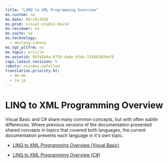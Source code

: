 ```yaml
---
title: "LINQ to XML Programming Overview"
ms.custom: na
ms.date: 09/19/2016
ms.prod: visual-studio-dev14
ms.reviewer: na
ms.suite: na
ms.technology: 
  - devlang-csharp
ms.tgt_pltfrm: na
ms.topic: article
ms.assetid: 92fd5b4a-8735-4a6e-bfde-7334b3830af6
caps.latest.revision: 5
robots: noindex,nofollow
translation.priority.ht: 
  - de-de
  - ja-jp
---
```

# LINQ to XML Programming Overview
Visual Basic and C# share many common concepts, but with often subtle differences. Where previous versions of the documentation presented shared concepts in topics that covered both languages, the current documentation presents each language in it's own topic.  
  
-   [LINQ to XML Programming Overview (Visual Basic)](../vs140/LINQ-to-XML-Programming-Overview--Visual-Basic-.md)  
  
-   [LINQ to XML Programming Overview (C#)](../Topic/LINQ%20to%20XML%20Programming%20Overview%20\(C%23\).md)